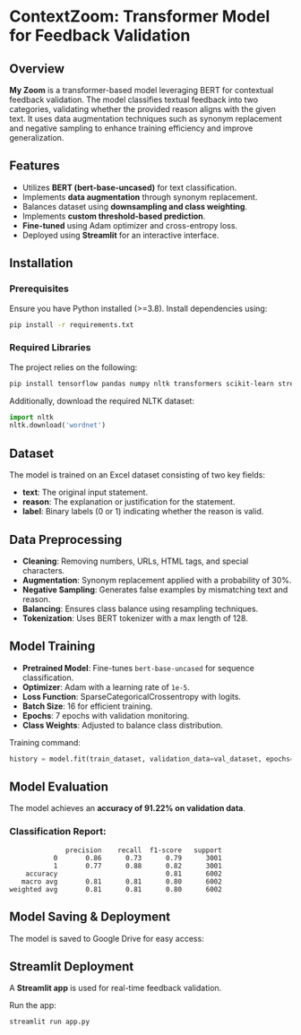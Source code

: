 # ContextZoom: Transformer Model for Feedback Validation

## Overview

**My Zoom** is a transformer-based model leveraging BERT for contextual feedback validation. The model classifies textual feedback into two categories, validating whether the provided reason aligns with the given text. It uses data augmentation techniques such as synonym replacement and negative sampling to enhance training efficiency and improve generalization.

## Features
- Utilizes **BERT (bert-base-uncased)** for text classification.
- Implements **data augmentation** through synonym replacement.
- Balances dataset using **downsampling and class weighting**.
- Implements **custom threshold-based prediction**.
- **Fine-tuned** using Adam optimizer and cross-entropy loss.
- Deployed using **Streamlit** for an interactive interface.

## Installation

### Prerequisites
Ensure you have Python installed (>=3.8). Install dependencies using:
```bash
pip install -r requirements.txt
```

### Required Libraries
The project relies on the following:
```bash
pip install tensorflow pandas numpy nltk transformers scikit-learn streamlit
```
Additionally, download the required NLTK dataset:
```python
import nltk
nltk.download('wordnet')
```

## Dataset
The model is trained on an Excel dataset consisting of two key fields:
- **text**: The original input statement.
- **reason**: The explanation or justification for the statement.
- **label**: Binary labels (0 or 1) indicating whether the reason is valid.

## Data Preprocessing
- **Cleaning**: Removing numbers, URLs, HTML tags, and special characters.
- **Augmentation**: Synonym replacement applied with a probability of 30%.
- **Negative Sampling**: Generates false examples by mismatching text and reason.
- **Balancing**: Ensures class balance using resampling techniques.
- **Tokenization**: Uses BERT tokenizer with a max length of 128.

## Model Training
- **Pretrained Model**: Fine-tunes `bert-base-uncased` for sequence classification.
- **Optimizer**: Adam with a learning rate of `1e-5`.
- **Loss Function**: SparseCategoricalCrossentropy with logits.
- **Batch Size**: 16 for efficient training.
- **Epochs**: 7 epochs with validation monitoring.
- **Class Weights**: Adjusted to balance class distribution.

Training command:
```python
history = model.fit(train_dataset, validation_data=val_dataset, epochs=7, class_weight=class_weights_dict)
```

## Model Evaluation
The model achieves an **accuracy of 91.22% on validation data**.

### Classification Report:
```plaintext
              precision    recall  f1-score   support
           0       0.86      0.73      0.79      3001
           1       0.77      0.88      0.82      3001
    accuracy                           0.81      6002
   macro avg       0.81      0.81      0.80      6002
weighted avg       0.81      0.81      0.80      6002
```

## Model Saving & Deployment

The model is saved to Google Drive for easy access:

## Streamlit Deployment
A **Streamlit app** is used for real-time feedback validation.

Run the app:
```bash
streamlit run app.py
```




